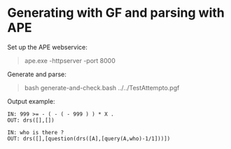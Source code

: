 Generating with GF and parsing with APE
=======================================

Set up the APE webservice:

> ape.exe -httpserver -port 8000

Generate and parse:

> bash generate-and-check.bash ../../TestAttempto.pgf

Output example:

	IN: 999 >= - ( - ( - 999 ) ) * X .
	OUT: drs([],[])

	IN: who is there ?
	OUT: drs([],[question(drs([A],[query(A,who)-1/1]))])
